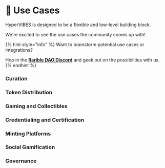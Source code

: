 # 🥳 Use Cases

HyperVIBES is designed to be a flexible and low-level building block.

We're excited to see the use cases the community comes up with!&#x20;

{% hint style="info" %}
Want to brainstorm potential use cases or integrations?

Hop in the [**Rarible DAO Discord**](https://discord.gg/ZtZqH7nfgG) and geek out on the possibilities with us.
{% endhint %}

### Curation

### Token Distribution

### Gaming and Collectibles

### Credentialing and Certification

### Minting Platforms

### Social Gamification

### Governance
